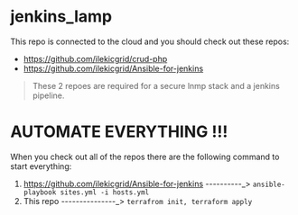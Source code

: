 # jenkins_lamp
This repo is connected to the cloud and you should check out these repos: 
* https://github.com/ilekicgrid/crud-php   
* https://github.com/ilekicgrid/Ansible-for-jenkins 

> These 2 repoes are required for a secure lnmp stack and a jenkins pipeline.

# **AUTOMATE EVERYTHING !!!**


When you check out all of the repos there are the following command to start everything:
1) https://github.com/ilekicgrid/Ansible-for-jenkins       ----------_> ``` ansible-playbook sites.yml -i hosts.yml ```
2) This repo       ---------------_>     ``` terrafrom init, terraform apply ```

